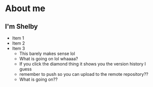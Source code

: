 # About me

## I'm Shelby 

* Item 1
* Item 2
* Item 3
    * This barely makes sense lol
    * What is going on lol whaaaa? 
    * If you click the diamond thing it shows you the version history I guess
    * remember to push so you can upload to the remote repository?? 
    * What is going on??
